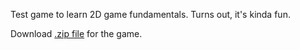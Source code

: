 Test game to learn 2D game fundamentals. Turns out, it's kinda fun.

Download [.zip file](https://github.com/mperez68/playing_in_traffic/blob/master/playing_in_traffic.zip) for the game.

